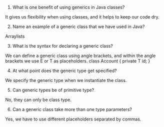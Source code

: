 1. What is one benefit of using generics in Java classes?

It gives us flexibility when using classes, and it helps to keep our code dry.

2. Name an example of a generic class that we have used in Java?

Arraylists

3. What is the syntax for declaring a generic class?

We can define a generic class using angle brackets, and within the angle brackets
we use E or T as placeholders.
class Account<T> {
  private T id;
}

4. At what point does the generic type get specified?

We specify the generic type when we instantiate the class.

5. Can generic types be of primitive type?

No, they can only be class type.

6. Can a generic class take more than one type parameters?

Yes, we have to use different placeholders separated by commas.
